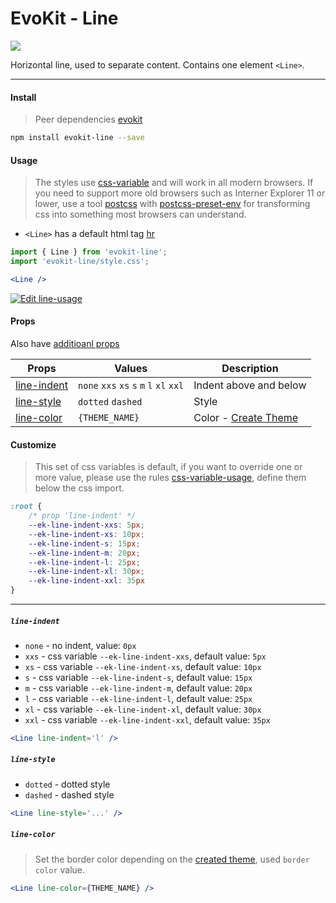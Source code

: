 [evokit]: /packages/evokit/
[css-variable]: //caniuse.com/#feat=css-variables
[css-variable-usage]: //w3schools.com/css/css3_variables.asp
[html-tag-hr]: //www.w3schools.com/tags/tag_hr.asp
[postcss]: //postcss.org
[postcss-preset-env]: //preset-env.cssdb.org

[base_props]: docs/base/props
[create_theme]: docs/base/theme

[line-indent]: #line-indent
[line-color]: #line-color
[line-style]: #line-style

# EvoKit - Line

[![](https://img.shields.io/npm/v/evokit-line.svg)](https://www.npmjs.com/package/evokit-line)

Horizontal line, used to separate content. Contains one element `<Line>`.

---

#### Install

> Peer dependencies [evokit]

```bash
npm install evokit-line --save
```

#### Usage

> The styles use [css-variable] and will work in all modern browsers. If you need to support more old browsers such as Interner Explorer 11 or lower, use a tool [postcss] with [postcss-preset-env] for transforming css into something most browsers can understand.

- `<Line>` has a default html tag [hr][html-tag-hr]

```jsx
import { Line } from 'evokit-line';
import 'evokit-line/style.css';

<Line />
```

[![Edit line-usage](https://codesandbox.io/static/img/play-codesandbox.svg)](https://codesandbox.io/embed/lineusage-mti8w?fontsize=14 ':include :type=iframe width=100% height=500px')

#### Props

Also have [additioanl props][base_props]

| Props | Values | Description |
|-------|--------|-------------|
| [line-indent] | `none` `xxs` `xs` `s` `m` `l` `xl` `xxl` | Indent above and below |
| [line-style]  | `dotted` `dashed` | Style |
| [line-color]  | `{THEME_NAME}` | Color - [Create Theme][create_theme] |

#### Customize

> This set of css variables is default, if you want to override one or more value, please use the rules [css-variable-usage], define them below the css import.

```css
:root {
    /* prop 'line-indent' */
    --ek-line-indent-xxs: 5px;
    --ek-line-indent-xs: 10px;
    --ek-line-indent-s: 15px;
    --ek-line-indent-m: 20px;
    --ek-line-indent-l: 25px;
    --ek-line-indent-xl: 30px;
    --ek-line-indent-xxl: 35px
}
```

---

##### `line-indent`

- `none` - no indent, value: `0px`
- `xxs` - css variable `--ek-line-indent-xxs`, default value: `5px`
- `xs` - css variable `--ek-line-indent-xs`, default value: `10px`
- `s` - css variable `--ek-line-indent-s`, default value: `15px`
- `m` - css variable `--ek-line-indent-m`, default value: `20px`
- `l` - css variable `--ek-line-indent-l`, default value: `25px`
- `xl` - css variable `--ek-line-indent-xl`, default value: `30px`
- `xxl` - css variable `--ek-line-indent-xxl`, default value: `35px`

```jsx
<Line line-indent='l' />
```

##### `line-style`

- `dotted` - dotted style
- `dashed` - dashed style

```jsx
<Line line-style='...' />
```

##### `line-color`

> Set the border color depending on the [created theme][create_theme], used `border color` value.

```jsx
<Line line-color={THEME_NAME} />
```
